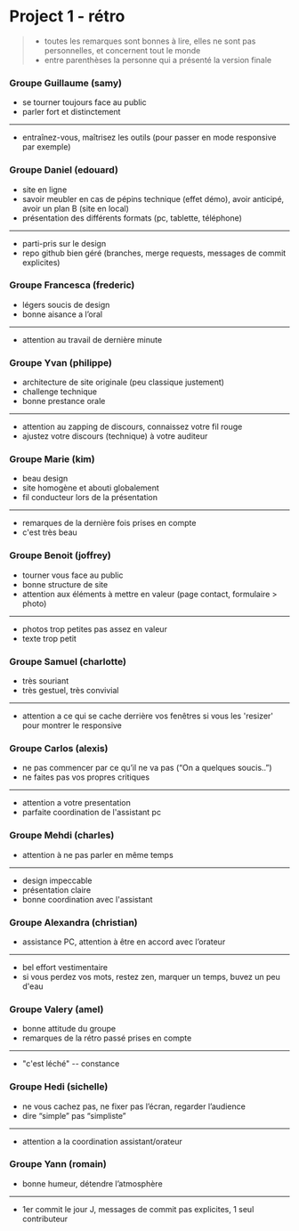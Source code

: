 # Project 1 - rétro

> - toutes les remarques sont bonnes à lire, elles ne sont pas personnelles, et concernent tout le monde  
> - entre parenthèses la personne qui a présenté la version finale


### Groupe Guillaume (samy)
- se tourner toujours face au public
- parler fort et distinctement

---

- entraînez-vous, maîtrisez les outils (pour passer en mode responsive par exemple)
  
### Groupe Daniel (edouard)
- site en ligne
- savoir meubler en cas de pépins technique (effet démo), avoir anticipé, avoir un plan B (site en local)
- présentation des différents formats (pc, tablette, téléphone)

---

- parti-pris sur le design
- repo github bien géré (branches, merge requests, messages de commit explicites)

### Groupe Francesca (frederic)
- légers soucis de design
- bonne aisance a l’oral

---

- attention au travail de dernière minute

### Groupe Yvan (philippe)
- architecture de site originale (peu classique justement)
- challenge technique
- bonne prestance orale

---

- attention au zapping de discours, connaissez votre fil rouge
- ajustez votre discours (technique) à votre auditeur

### Groupe Marie (kim)
- beau design
- site homogène et abouti globalement
- fil conducteur lors de la présentation

---

- remarques de la dernière fois prises en compte
- c'est très beau

### Groupe Benoit (joffrey)
- tourner vous face au public
- bonne structure de site 
- attention aux éléments à mettre en valeur (page contact, formulaire > photo)

---

- photos trop petites pas assez en valeur
- texte trop petit

### Groupe Samuel (charlotte)
- très souriant
- très gestuel, très convivial

---

- attention a ce qui se cache derrière vos fenêtres si vous les 'resizer' pour montrer le responsive

### Groupe Carlos (alexis)
- ne pas commencer par ce qu’il ne va pas (“On a quelques soucis..”)
- ne faites pas vos propres critiques

---

- attention a votre presentation
- parfaite coordination de l'assistant pc

### Groupe Mehdi (charles)
- attention à ne pas parler en même temps

---

- design impeccable
- présentation claire
- bonne coordination avec l'assistant

### Groupe Alexandra (christian)
- assistance PC, attention à être en accord avec l’orateur

---

- bel effort vestimentaire
- si vous perdez vos mots, restez zen, marquer un temps, buvez un peu d'eau

### Groupe Valery (amel)
- bonne attitude du groupe
- remarques de la rétro passé prises en compte

---

- "c'est léché" -- constance

### Groupe Hedi (sichelle)
- ne vous cachez pas, ne fixer pas l’écran, regarder l’audience
- dire “simple” pas “simpliste”

---

- attention a la coordination assistant/orateur

### Groupe Yann (romain)
- bonne humeur, détendre l’atmosphère

---

- 1er commit le jour J, messages de commit pas explicites, 1 seul contributeur
